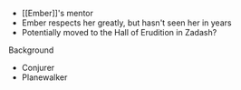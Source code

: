 * [[Ember]]'s mentor
* Ember respects her greatly, but hasn't seen her in years
* Potentially moved to the Hall of Erudition in Zadash?

Background
* Conjurer
* Planewalker